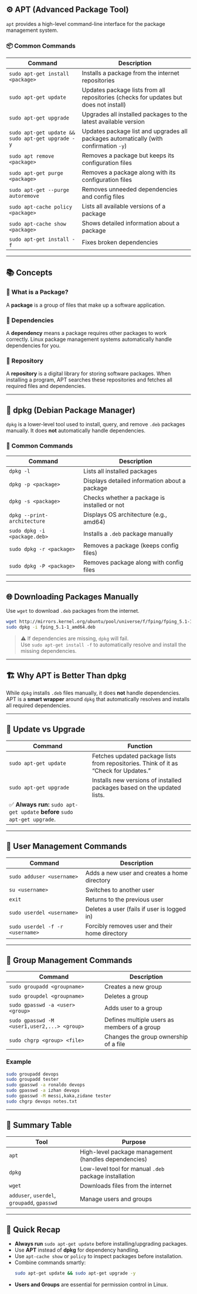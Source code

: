
## ⚙️ APT (Advanced Package Tool)

`apt` provides a high-level command-line interface for the package management system.

### 📦 Common Commands

| Command | Description |
|----------|--------------|
| `sudo apt-get install <package>` | Installs a package from the internet repositories |
| `sudo apt-get update` | Updates package lists from all repositories (checks for updates but does not install) |
| `sudo apt-get upgrade` | Upgrades all installed packages to the latest available version |
| `sudo apt-get update && sudo apt-get upgrade -y` | Updates package list and upgrades all packages automatically (with confirmation `-y`) |
| `sudo apt remove <package>` | Removes a package but keeps its configuration files |
| `sudo apt-get purge <package>` | Removes a package along with its configuration files |
| `sudo apt-get --purge autoremove` | Removes unneeded dependencies and config files |
| `sudo apt-cache policy <package>` | Lists all available versions of a package |
| `sudo apt-cache show <package>` | Shows detailed information about a package |
| `sudo apt-get install -f` | Fixes broken dependencies |

---

## 📚 Concepts

### 🧩 What is a Package?

A **package** is a group of files that make up a software application.

### 🔗 Dependencies

A **dependency** means a package requires other packages to work correctly. Linux package management systems automatically handle dependencies for you.

### 🏦 Repository

A **repository** is a digital library for storing software packages. When installing a program, APT searches these repositories and fetches all required files and dependencies.

---

## 🧱 dpkg (Debian Package Manager)

`dpkg` is a lower-level tool used to install, query, and remove `.deb` packages manually. It does **not** automatically handle dependencies.

### 🧰 Common Commands

| Command | Description |
|----------|--------------|
| `dpkg -l` | Lists all installed packages |
| `dpkg -p <package>` | Displays detailed information about a package |
| `dpkg -s <package>` | Checks whether a package is installed or not |
| `dpkg --print-architecture` | Displays OS architecture (e.g., amd64) |
| `sudo dpkg -i <package.deb>` | Installs a `.deb` package manually |
| `sudo dpkg -r <package>` | Removes a package (keeps config files) |
| `sudo dpkg -P <package>` | Removes package along with config files |

---

## 🌐 Downloading Packages Manually

Use `wget` to download `.deb` packages from the internet.

```bash
wget http://mirrors.kernel.org/ubuntu/pool/universe/f/fping/fping_5.1-1_amd64.deb
sudo dpkg -i fping_5.1-1_amd64.deb
```

> ⚠️ If dependencies are missing, `dpkg` will fail.  
Use `sudo apt-get install -f` to automatically resolve and install the missing dependencies.

---

## 🏗 Why APT is Better Than dpkg

While `dpkg` installs `.deb` files manually, it does **not** handle dependencies.  
APT is a **smart wrapper** around `dpkg` that automatically resolves and installs all required dependencies.

---

## 🧠 Update vs Upgrade

| Command | Function |
|----------|-----------|
| `sudo apt-get update` | Fetches updated package lists from repositories. Think of it as “Check for Updates.” |
| `sudo apt-get upgrade` | Installs new versions of installed packages based on the updated lists. |
| ✅ **Always run:** `sudo apt-get update` **before** `sudo apt-get upgrade`. |

---

## 👤 User Management Commands

| Command | Description |
|----------|--------------|
| `sudo adduser <username>` | Adds a new user and creates a home directory |
| `su <username>` | Switches to another user |
| `exit` | Returns to the previous user |
| `sudo userdel <username>` | Deletes a user (fails if user is logged in) |
| `sudo userdel -f -r <username>` | Forcibly removes user and their home directory |

---

## 👥 Group Management Commands

| Command | Description |
|----------|--------------|
| `sudo groupadd <groupname>` | Creates a new group |
| `sudo groupdel <groupname>` | Deletes a group |
| `sudo gpasswd -a <user> <group>` | Adds user to a group |
| `sudo gpasswd -M <user1,user2,...> <group>` | Defines multiple users as members of a group |
| `sudo chgrp <group> <file>` | Changes the group ownership of a file |

### Example

```bash
sudo groupadd devops
sudo groupadd tester
sudo gpasswd -a ronaldo devops
sudo gpasswd -a izhan devops
sudo gpasswd -M messi,kaka,zidane tester
sudo chgrp devops notes.txt
```

---

## 🧩 Summary Table

| Tool | Purpose |
|------|----------|
| `apt` | High-level package management (handles dependencies) |
| `dpkg` | Low-level tool for manual `.deb` package installation |
| `wget` | Downloads files from the internet |
| `adduser`, `userdel`, `groupadd`, `gpasswd` | Manage users and groups |

---

## 🧠 Quick Recap

- **Always run** `sudo apt-get update` before installing/upgrading packages.  
- Use **APT** instead of **dpkg** for dependency handling.  
- Use `apt-cache show` or `policy` to inspect packages before installation.  
- Combine commands smartly:  
  ```bash
  sudo apt-get update && sudo apt-get upgrade -y
  ```  
- **Users and Groups** are essential for permission control in Linux.

